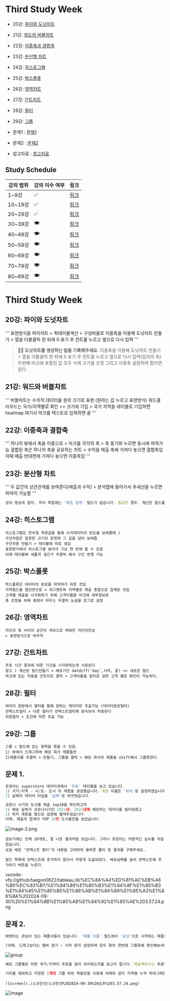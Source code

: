 # Third Study Week

- 20강: [파이와 도넛차트](#20강-파이와-도넛차트)

- 21강: [워드와 버블차트](#21강-워드와-버블차트)

- 22강: [이중축과 결합축](#22강-이중축과-결합축)

- 23강: [분산형 차트](#23강-분산형-차트)

- 24강: [히스토그램](#24강-히스토그램)

- 25강: [박스플롯](#25강-박스플롯)

- 26강: [영역차트](#26강-영역차트)

- 27강: [간트차트](#27강-간트차트)

- 28강: [필터](#28강-필터)

- 29강: [그룹](#29강-그룹)


- 문제1 : [문제1](#문제1)

- 문제2 : [문제2](#문제2)

- 참고자료 : [참고자료](#참고-자료)



## Study Schedule

| 강의 범위     | 강의 이수 여부 | 링크                                                                                                        |
|--------------|---------|-----------------------------------------------------------------------------------------------------------|
| 1~9강        |  ✅      | [링크](https://youtu.be/3ovkUe-TP1w?si=CRjj99Qm300unSWt)       |
| 10~19강      | ✅      | [링크](https://www.youtube.com/watch?v=AXkaUrJs-Ko&list=PL87tgIIryGsa5vdz6MsaOEF8PK-YqK3fz&index=75)       |
| 20~29강      | ✅      | [링크](https://www.youtube.com/watch?v=Qcl4l6p-gHM)      |
| 30~39강      | 🍽️      | [링크](https://www.youtube.com/watch?v=e6J0Ljd6h44&list=PL87tgIIryGsa5vdz6MsaOEF8PK-YqK3fz&index=55)       |
| 40~49강      | 🍽️      | [링크](https://www.youtube.com/watch?v=AXkaUrJs-Ko&list=PL87tgIIryGsa5vdz6MsaOEF8PK-YqK3fz&index=45)       |
| 50~59강      | 🍽️      | [링크](https://www.youtube.com/watch?v=AXkaUrJs-Ko&list=PL87tgIIryGsa5vdz6MsaOEF8PK-YqK3fz&index=35)       |
| 60~69강      | 🍽️      | [링크](https://www.youtube.com/watch?v=AXkaUrJs-Ko&list=PL87tgIIryGsa5vdz6MsaOEF8PK-YqK3fz&index=25)       |
| 70~79강      | 🍽️      | [링크](https://www.youtube.com/watch?v=AXkaUrJs-Ko&list=PL87tgIIryGsa5vdz6MsaOEF8PK-YqK3fz&index=15)       |
| 80~89강      | 🍽️      | [링크](https://www.youtube.com/watch?v=AXkaUrJs-Ko&list=PL87tgIIryGsa5vdz6MsaOEF8PK-YqK3fz&index=5)        |


<!-- 여기까진 그대로 둬 주세요-->
<!-- 이 안에 들어오는 텍스트는 주석입니다. -->

# Third Study Week

## 20강: 파이와 도넛차트
<!-- 파이와 도넛차트에 관해 배우게 된 점을 적어주세요 -->
'''
표현방식을 파이차트 > 퀵테이블계산 > 구성비율로 
이중축을 이용해 도넛차트 만들기 > 열을 더블클릭 한 뒤에 0 표기 후 컨트롤 누르고 옆으로 다시 입력
'''

> **🧞‍♀️ 도넛차트를 생성하는 법을 기록해주세요.**
이중축을 이용해 도넛차트 만들기 > 열을 더블클릭 한 뒤에 0 표기 후 컨트롤 누르고 옆으로 다시 입력(임의의 축)
두번째 마크에 포함된 값 모두 삭제
크기를 조정
그리고 이중축 설정하여 합치면 된다

## 21강: 워드와 버블차트
<!-- 워드와 버블차트에 관해 배우게 된 점을 적어주세요 -->
'''
버블차트는 수치적 데이터를 원의 크기로 표현 (원하는 값 누르고 표현방식)
워드클라우드는 국가/지역별로 확인 >> 크기에 기입 > 국가 지역을 레이블로 기입하면 heatmap
여기서 마크를 텍스트로 입력하면 끝
'''

## 22강: 이중축과 결합축
<!-- 이중축과 결합축에 관해 배우게 된 점을 적어주세요 -->
'''
하나의 뷰에서 축을 이중으로 > 마크를 각각의 축 > 축 동기화 누르면 동시에 파악가능
결합된 축은 하나의 축을 공유하는 차트 > 수익을 매출 축에 가져다 놓으면 결합축임
이때 매출 반대편에 가져다 놓으면 이중축임
'''

## 23강: 분산형 차트
<!-- 분산형 차트에 관해 배우게 된 점을 적어주세요 -->
'''
두 값간의 상관관계를 보여준다(매출과 수익) > 분석탭에 들어가서 추세선을 누르면 파악이 가능함
'''

```js
강의 영상과 달리, 우리 파일에는 '제조 업체' 필드가 없습니다. 필요한 경우, 계산된 필드를 이용해 'SPLIT([제품 이름], ' ', 1)'를 '제조 업체'로 정의하시고 세부 정보에 놓아주세요.
```

## 24강: 히스토그램
<!-- 히스토그램에 관해 배우게 된 점을 적어주세요 -->
```
히스토그램은 연속형 측정값을 통해 수치데이터의 빈도를 보여줄때 / 
구간차원은 일정한 크기의 포켓에 그 값을 담아 보여줌
구간차원 만들기 > 테이블에 따로 생김 
표현방식에서 히스토그램 눌러서 그냥 한 번에 할 수 있음 
이때 테이블에 새롭게 생긴거 우클릭 해서 구간 변경 가능
```
## 25강: 박스플롯
<!-- 박스플롯에 관해 배우게 된 점을 적어주세요 -->
```
박스플롯은 데이터의 분포를 파악하기 위한 것임
지역필드를 열선반으로 > 세그멘트와 지역별로 매출 총합으로 집계된 것임
고객별 매출을 시각화하기 위해 고객이름을 마크에 세부정보로
축 조정을 위해 축에서 마우스 우클릭 눈금을 로그로 설정
```
## 26강: 영역차트
<!-- 영역차트에 관해 배우게 된 점을 적어주세요 -->
```
라인과 축 사이의 공간이 색상으로 채워진 라인차트임
> 표현방식으로 바꾸자
```

## 27강: 간트차트
<!-- 간트차트에 관해 배우게 된 점을 적어주세요 -->
```
주로 시간 경과에 따른 기간을 시각화하는데 사용된다
참고 ) 계산된 필드만들기 > 배송기간 datdiff('day',시작, 끝) >> 새로운 필드
마크에 있는 자동을 간트차트 클릭 > 고객이름을 필터로 걸면 고객 별로 확인이 가능하다.
```
## 28강: 필터
<!-- 필터에 관해 배우게 된 점을 적어주세요 -->
```
데이터 원본에서 필터를 통해 원하는 데이터만 추출가능 (데이터원본필터)
컨텍스트필터 > 다른 필터가 컨텍스트필터에 종속되어 작동된다
차원필터 > 조건에 따른 추출 가능
```
## 29강: 그룹
<!-- 그룹에 관해 배우게 된 점을 적어주세요 -->
```
그룹 > 필드에 있는 항목을 묶을 수 있음. 
1) 뷰에서 드래그하여 해당 회사 제품들만 
2)제품이름 우클릭 > 만들기, 그룹을 클릭 > 해당 회사의 제품을 shift해서 그룹화한다.

```
## 문제 1.

```js
유정이는 superstore 데이터셋에서 '주문' 테이블을 보고 있습니다.
1) 국가/지역 - 시/도- 도시 의 계층을 생성했습니다. 계층 이름은 '위치'로 설정하겠습니다.
2) 날짜의 데이터 타입을 '날짜'로 바꾸었습니다.

코로나 시기의 도시별 매출 top10을 확인하고자
1) 배송 날짜가 코로나시기인 2021년, 2022년에 해당하는 데이터를 필터링했고
2) 위치 계층을 행으로 설정해 펼쳐두었습니다.
이때, 매출의 합계가 TOP 10인 도시들만을 보았습니다.
```

![image-2.png](https://github.com/yousrchive/tableau/blob/main/study/img/1st%20study/image-4.png?raw=true)

```
겉보기에는 전체 10개로, 잘 나온 결과처럼 보입니다. 그러나 유정이는 치명적인 실수를 저질렀습니다.
오늘 배운 '컨텍스트 필터'의 내용을 고려하여 올바른 풀이 및 결과를 구해주세요.
```

```
필드 목록에 컨텍스트에 추가하지 않아서 저렇게 도출되었다. 배송날짜를 눌러 컨텍스트에 추가하기 버튼을 누른다.
```

<!-- DArt-B superstore가 아닌 개인 superstore 파일을 사용했다면 값이 다르게 표시될 수 있습니다.-->

vscode-vfs://github/taegon0622/tableau_til/%EC%8A%A4%ED%81%AC%EB%A6%B0%EC%83%B7/%E1%84%89%E1%85%B3%E1%84%8F%E1%85%B3%E1%84%85%E1%85%B5%E1%86%AB%E1%84%89%E1%85%A3%E1%86%BA%202024-09-30%20%E1%84%8B%E1%85%A9%E1%84%92%E1%85%AE%203.57.24.png





## 문제 2.

```js
태영이는 관심이 있는 제품사들이 있습니다. '제품 이름' 필드에서 '삼성'으로 시작하는 제품들을 'Samsung group'으로, 'Apple'으로 시작하는 제품들을 'Apple group'으로, 'Canon'으로 시작하는 제품들을 'Canon group'으로, 'HP'로 시작하는 제품들을 'HP group', 'Logitech'으로 시작하는 제품들을 'Logitech group'으로 그룹화해서 보려고 합니다. 나머지는 기타로 설정해주세요. 이 그룹화를 명명하는 필드는 'Product Name Group'으로 설정해주세요.

(이때, 드래그보다는 멤버 찾기 > 시작 문자 설정하여 모두 찾아 한번에 그룹화해 확인해보세요.)
```

![group](https://github.com/yousrchive/BUSINESS-INTELLIGENCE-TABLEAU/blob/main/study/img/3rd%20study/%E1%84%89%E1%85%B3%E1%84%8F%E1%85%B3%E1%84%85%E1%85%B5%E1%86%AB%E1%84%89%E1%85%A3%E1%86%BA%202024-09-18%20%E1%84%8B%E1%85%A9%E1%84%92%E1%85%AE%204.33.47.png?raw=true)

```js
해당 그룹별로 어떤 국가/지역이 주문을 많이 차지하는지를 보고자 합니다. 매출액보다는 주문량을 보고 싶으므로, 주문Id의 카운트로 계산하겠습니다.

기타를 제외하고 지정한 5개의 그룹 하위 목들만을 이용해 아래와 같이 지역별 누적 막대그래프를 그려봐주세요.
```


```
![screen](./스크린샷/스크린샷%202024-09-30%20오후%203.57.24.png)
```




![image](https://github.com/yousrchive/BUSINESS-INTELLIGENCE-TABLEAU/blob/main/study/img/3rd%20study/%E1%84%89%E1%85%B3%E1%84%8F%E1%85%B3%E1%84%85%E1%85%B5%E1%86%AB%E1%84%89%E1%85%A3%E1%86%BA%202024-09-18%20%E1%84%8B%E1%85%A9%E1%84%92%E1%85%AE%204.37.55.png?raw=true)

